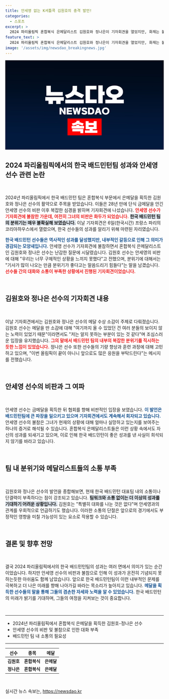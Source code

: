 ```yaml
---
title: 안세영 없는 K셔틀콕 김원호의 충격 발언!
categories:
  - 스포츠
excerpt: >
  2024 파리올림픽 혼합복식 은메달리스트 김원호와 정나은이 기자회견을 열었지만, 화제는 불참한 안세영에게! 그가 남긴 비판으로 인한 후폭풍이 배드민턴팀의 분위기를 압도하고 있다. 과연 이들은 어떤 말을 이어갈까?
feature_text: >
  2024 파리올림픽 혼합복식 은메달리스트 김원호와 정나은이 기자회견을 열었지만, 화제는 불참한 안세영에게! 그가 남긴 비판으로 인한 후폭풍이 배드민턴팀의 분위기를 압도하고 있다. 과연 이들은 어떤 말을 이어갈까?
image: '/assets/img/newsdao_breakingnews.jpg'
---
```


<p><img src="/assets/img/newsdao_breakingnews.jpg" alt="cryptoinkorea 속보" /></p>

<h2 data-ke-size="size26">2024 파리올림픽에서의 한국 배드민턴팀 성과와 안세영 선수 관련 논란</h2>

<p data-ke-size="size16">&nbsp;</p>

<p>2024년 파리올림픽에서 한국 배드민턴 팀은 혼합복식 부문에서 은메달을 획득한 김원호와 정나은 선수의 활약으로 주목을 받았습니다. 이들은 28년 만에 단식 금메달을 안긴 안세영 선수의 비판 이후 복잡한 심경을 밝히며 기자회견에 나섰습니다. <b><span style="color: #ee2323;">안세영 선수가 기자회견에 불참한 가운데, 여전히 그녀의 비판은 화두가 되었습니다.</span></b> <b><span style="background-color: #21538527;">한국 배드민턴 팀의 분위기는 매우 불확실해 보였습니다.</span></b> 이날 기자회견은 6일(한국시간) 프랑스 파리의 코리아하우스에서 열렸으며, 한국 선수들의 성과를 알리기 위해 마련된 자리였습니다. </p>

<p><b><span style="color: #1a5490;">한국 배드민턴 선수들은 역사적인 성과를 달성했지만, 내부적인 갈등으로 인해 그 의미가 경감되는 모양새입니다.</span></b> 안세영 선수가 기자회견에 불참하면서 혼합복식 은메달리스트인 김원호와 정나은 선수는 난감한 질문에 시달렸습니다. 김원호 선수는 안세영의 비판에 대해 "우리는 너무 구체적인 상황을 느끼지 못했다"고 전했으며, 분위기에 대해서는 "기사가 많이 나오는 만큼 분위기가 좋다고는 말씀드리기 힘들다"는 말을 남겼습니다. <b><span style="color: #ee2323;">선수들 간의 대화와 소통이 부족한 상황에서 진행된 기자회견이었습니다.</span></b></p>

<p data-ke-size="size16">&nbsp;</p>

<h2 data-ke-size="size26">김원호와 정나은 선수의 기자회견 내용</h2>

<p data-ke-size="size16">&nbsp;</p>

<p>이날 기자회견에서는 김원호와 정나은 선수의 메달 수상 소감이 주제로 다뤄졌습니다. 김원호 선수는 메달을 딴 소감에 대해 "여기까지 올 수 있었던 건 여러 분들의 보이지 않는 노력이 있었기 때문"이라면서도 "저는 알지 못하는 부분이 있는 것 같다"며 조심스러운 입장을 유지했습니다. <b><span style="color: #ee2323;">그의 말에서 배드민턴 팀의 내부의 복잡한 분위기를 직시하는 듯한 느낌이 있었습니다.</span></b> 정나은 선수 또한 선수들의 기량 향상과 훈련 과정에 대해 고민하고 있으며, "이번 올림픽이 끝이 아니니 앞으로도 많은 응원을 부탁드린다"는 메시지를 전했습니다. </p>

<p data-ke-size="size16">&nbsp;</p>

<h2 data-ke-size="size26">안세영 선수의 비판과 그 여파</h2>

<p data-ke-size="size16">&nbsp;</p>

<p>안세영 선수는 금메달을 획득한 뒤 협회를 향해 비판적인 입장을 보였습니다. <b><span style="color: #1a5490;">이 발언은 배드민턴팀에 큰 파장을 일으키고 있으며 기자회견에서도 계속해서 회자되고 있습니다.</span></b> 안세영 선수의 불참은 그녀가 현재의 상황에 대해 얼마나 실망하고 있는지를 보여주는 하나의 증거로 해석될 수 있습니다. 혼합복식 은메달리스트들은 이런 상황 속에서도 자신의 성과를 되새기고 있으며, 이로 인해 한국 배드민턴이 좋은 성과를 낸 사실이 희석되지 않기를 바라고 있습니다. </p>

<p data-ke-size="size16">&nbsp;</p>

<h2 data-ke-size="size26">팀 내 분위기와 메달리스트들의 소통 부족</h2>

<p data-ke-size="size16">&nbsp;</p>

<p>김원호와 정나은 선수의 발언을 종합해보면, 현재 한국 배드민턴 대표팀 내의 소통이나 단결력이 부족하다는 점이 강조되고 있습니다. <b><span style="background-color: #21538527;">팀워크와 소통 없이는 더 이상의 성과를 기대하기 어려운 상황입니다.</span></b> 김원호는 "특별히 대화를 나눈 것은 없다"며 안세영과의 관계를 우회적으로 언급하기도 했습니다. 이러한 소통의 단절은 앞으로의 경기에서도 부정적인 영향을 미칠 가능성이 있는 요소로 작용할 수 있습니다.</p>

<p data-ke-size="size16">&nbsp;</p>

<h2 data-ke-size="size26">결론 및 향후 전망</h2>

<p data-ke-size="size16">&nbsp;</p>

<p>결국 2024 파리올림픽에서의 한국 배드민턴팀의 성과는 여러 면에서 의미가 있는 순간이었습니다. 하지만 안세영 선수의 비판과 불참으로 인해 이 성과가 온전히 기념되지 못하는듯한 아쉬움도 함께 남았습니다. 앞으로 한국 배드민턴팀이 이런 내부적인 문제를 극복하고 더 나은 미래를 향해 나아가길 바라는 목소리가 높아지고 있습니다. <b><span style="color: #1a5490;">메달을 획득한 선수들의 말을 통해 그들의 겸손한 자세와 노력을 알 수 있었습니다.</span></b> 한국 배드민턴의 미래가 밝기를 기대하며, 그들의 여정을 지켜보는 것이 중요합니다. </p>

<p data-ke-size="size16">&nbsp;</p>

<hr />

<ul>
    <li>2024년 파리올림픽에서 혼합복식 은메달을 획득한 김원호-정나은 선수</li>
    <li>안세영 선수의 비판 및 불참으로 인한 대화 부족</li>
    <li>배드민턴 팀 내 소통의 필요성</li>
</ul>

<hr />

<table style="width: 100%; border-collapse: collapse;">
    <thead>
        <tr>
            <th style="text-align: center;">선수</th>
            <th style="text-align: center;">종목</th>
            <th style="text-align: center;">메달</th>
        </tr>
    </thead>
    <tbody>
        <tr>
            <td style="text-align: center; height: 17px;"><b>김원호</b></td>
            <td style="text-align: center; height: 17px;"><b>혼합복식</b></td>
            <td style="text-align: center; height: 17px;"><b>은메달</b></td>
        </tr>
        <tr>
            <td style="text-align: center; height: 17px;"><b>정나은</b></td>
            <td style="text-align: center; height: 17px;"><b>혼합복식</b></td>
            <td style="text-align: center; height: 17px;"><b>은메달</b></td>
        </tr>
    </tbody>
</table>

<p data-ke-size="size16">&nbsp;</p>
실시간 뉴스 속보는, <a href="https://newsdao.kr" rel="dofollow">https://newsdao.kr</a>


